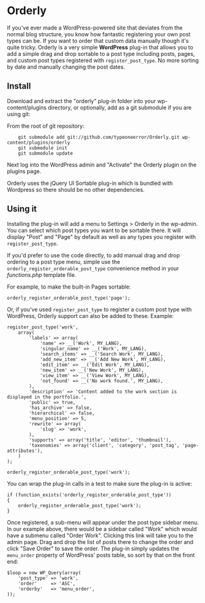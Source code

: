 # Orderly

If you've ever made a WordPress-powered site that deviates from the normal blog structure,
you know how fantastic registering your own post types can be. If you want to order that
custom data manually though it's quite tricky. Orderly is a very simple **WordPress** plug-in that
allows you to add a simple drag and drop sortable to a post type including posts, pages, and
custom post types registered with `register_post_type`. No more sorting by date and manually changing
the post dates.


## Install

Download and extract the "orderly" plug-in folder into your wp-content/plugins directory,
or optionally, add as a git submodule if you are using git:

From the root of git repository:

        git submodule add git://github.com/typeoneerror/Orderly.git wp-content/plugins/orderly
        git submodule init
        git submodule update

Next log into the WordPress admin and "Activate" the Orderly plugin on the plugins page.

Orderly uses the jQuery UI Sortable plug-in which is bundled with Wordpress so there should
be no other dependencies.


## Using it

Installing the plug-in will add a menu to Settings > Orderly in the wp-admin. You can
select which post types you want to be sortable there. It will display "Post" and "Page" by default
as well as any types you register with `register_post_type`.

If you'd prefer to use the code directly, to add manual drag and drop ordering to a post type menu, simple use the
`orderly_register_orderable_post_type` convenience method in your *functions.php* template file.

For example, to make the built-in Pages sortable:

    orderly_register_orderable_post_type('page');

Or, if you've used `register_post_type` to register a custom post type with WordPress, Orderly
support can also be added to these. Example:

    register_post_type('work',
        array(
            'labels' => array(
                'name' => __('Work', MY_LANG),
                'singular_name' => __('Work', MY_LANG),
                'search_items' => __('Search Work', MY_LANG),
                'add_new_item' => __('Add New Work', MY_LANG),
                'edit_item' => __('Edit Work', MY_LANG),
                'new_item' => __('New Work', MY_LANG),
                'view_item' => __('View Work', MY_LANG),
                'not_found' => __('No work found.', MY_LANG),
            ),
            'description' => 'Content added to the work section is displayed in the portfolio.',
            'public' => true,
            'has_archive' => false,
            'hierarchical' => false,
            'menu_position' => 5,
            'rewrite' => array(
                'slug' => 'work',
            ),
            'supports' => array('title', 'editor', 'thumbnail'),
            'taxonomies' => array('client', 'category', 'post_tag', 'page-attributes'),
        )
    );

    orderly_register_orderable_post_type('work');

You can wrap the plug-in calls in a test to make sure the plug-in is active:

    if (function_exists('orderly_register_orderable_post_type'))
    {
        orderly_register_orderable_post_type('work');
    }

Once registered, a sub-menu will appear under the post type sidebar menu. In our example above,
there would be a sidebar called "Work" which would have a submenu called "Order Work". Clicking
this link will take you to the admin page. Drag and drop the list of posts there to change the
order and click "Save Order" to save the order. The plug-in simply updates the `menu_order` property
of WordPress' posts table, so sort by that on the front end:

    $loop = new WP_Query(array(
        'post_type' => 'work',
        'order'     => 'ASC',
        'orderby'   => 'menu_order',
    ));
